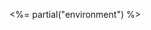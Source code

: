 
<!--
This file is a replica of the main documentation file for this section
-->

<%= partial("environment") %>
